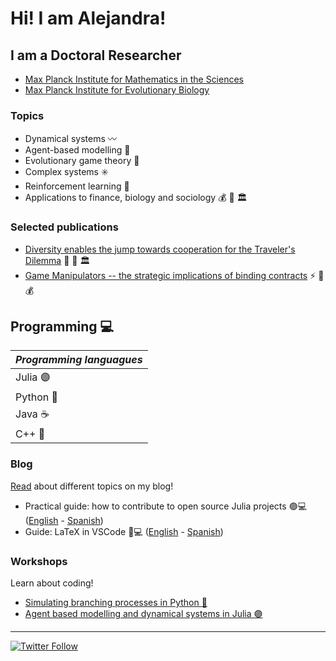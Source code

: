 # Hi! I am Alejandra! 

## I am a Doctoral Researcher
* [Max Planck Institute for Mathematics in the Sciences](https://www.mis.mpg.de)
* [Max Planck Institute for Evolutionary Biology](https://www.evolbio.mpg.de/2169/en)

### Topics
- Dynamical systems :wavy_dash:
- Agent-based modelling :busts_in_silhouette:
- Evolutionary game theory 🎲
- Complex systems ✳️ 
- Reinforcement learning :arrows_counterclockwise:
- Applications to finance, biology and sociology :moneybag: :seedling: :classical_building:

### Selected publications
* [Diversity enables the jump towards cooperation for the Traveler's Dilemma](https://www.nature.com/articles/s41598-023-28600-5) 👥 🎲 🏛️
* [Game Manipulators -- the strategic implications of binding contracts](https://arxiv.org/abs/2311.10586) ⚡️ 🎲 :moneybag:

## Programming 💻

| *Programming languagues* |
| ------------- | 
| Julia :purple_circle: | 
| Python :snake: | 
| Java :coffee: |
| C++ :small_blue_diamond: |

### Blog

[Read](https://github.com/MA-Ramirez/BlogPosts) about different topics on my blog!
- Practical guide: how to contribute to open source Julia projects 🟣💻 ([English](https://github.com/MA-Ramirez/BlogPosts/blob/main/1_PracticalGuide.md) - [Spanish](https://github.com/MA-Ramirez/BlogPosts/blob/main/2_GuiaPractica.md))
- Guide: LaTeX in VSCode 📝💻 ([English](https://github.com/MA-Ramirez/BlogPosts/blob/main/3_LaTeXinVSCode.md) - [Spanish](https://github.com/MA-Ramirez/BlogPosts/blob/main/4_LaTeXenVSCode.md))

### Workshops
Learn about coding!
* [Simulating branching processes in Python :snake:](https://github.com/MA-Ramirez/SimulatingBranchingProcesses)
* [Agent based modelling and dynamical systems in Julia :purple_circle:](https://github.com/JuliaDynamics/NonlinearDynamicsComplexSystemsCourse)

-------

[![Twitter Follow](https://img.shields.io/twitter/follow/MA_Ramirez_?color=9cf&logo=twitter&style=for-the-badge)](https://twitter.com/MA_Ramirez_)

<!---
MA-Ramirez/MA-Ramirez is a ✨ special ✨ repository because its `README.md` (this file) appears on your GitHub profile.
You can click the Preview link to take a look at your changes.
--->
